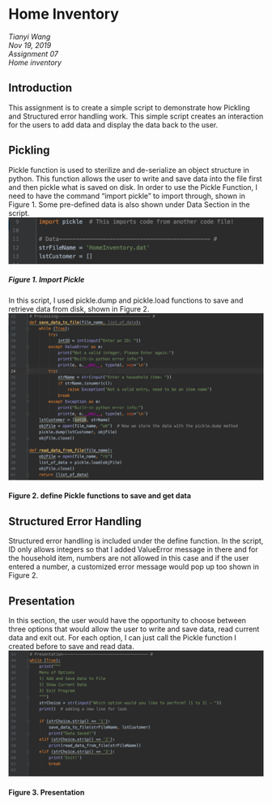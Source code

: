 # Home Inventory
*Tianyi Wang*  
*Nov 19, 2019*  
*Assignment 07*  
*Home inventory*  
## Introduction
This assignment is to create a simple script to demonstrate how Pickling and Structured error handling work. This simple script creates an interaction for the users to add data and display the data back to the user. 
## Pickling
Pickle function is used to sterilize and de-serialize an object structure in python. This function allows the user to write and save data into the file first and then pickle what is saved on disk.  In order to use the Pickle Function, I need to have the command “import pickle” to import through, shown in Figure 1. Some pre-defined data is also shown under Data Section in the script. 
![import pickle](https://github.com/tianywan819/IntroToProg-Python-Mod07/blob/master/docs/Screen%20Shot%202019-11-18%20at%202.22.41%20PM.png "Import command")
##### Figure 1. Import Pickle
In this script, I used pickle.dump and pickle.load functions to save and retrieve data from disk, shown in Figure 2.
![define data](https://github.com/tianywan819/IntroToProg-Python-Mod07/blob/master/docs/Screen%20Shot%202019-11-18%20at%202.22.54%20PM.png "Define Data")
#### Figure 2. define Pickle functions to save and get data
## Structured Error Handling
Structured error handling is included under the define function. In the script, ID only allows integers so that I added ValueError message in there and for the household item, numbers are not allowed in this case and if the user entered a number, a customized error message would pop up too shown in Figure 2.
## Presentation
In this section, the user would have the opportunity to choose between three options that would allow the user to write and save data, read current data and exit out. For each option, I can just call the Pickle function I created before to save and read data. 
![presentation](https://github.com/tianywan819/IntroToProg-Python-Mod07/blob/master/docs/Screen%20Shot%202019-11-18%20at%202.23.02%20PM.png "Presentation")
#### Figure 3. Presentation
